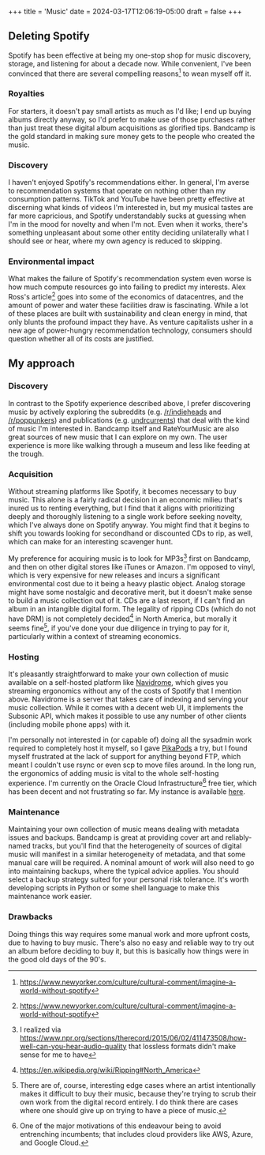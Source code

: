 +++
title = 'Music'
date = 2024-03-17T12:06:19-05:00
draft = false
+++
## Deleting Spotify

Spotify has been effective at being my one-stop shop for music discovery, storage, and listening for about a decade now. While convenient, I've been convinced that there are several compelling reasons[^1] to wean myself off it.

### Royalties 
For starters, it doesn't pay small artists as much as I'd like; I end up buying albums directly anyway, so I'd prefer to make use of those purchases rather than just treat these digital album acquisitions as glorified tips. Bandcamp is the gold standard in making sure money gets to the people who created the music.

### Discovery
I haven't enjoyed Spotify's recommendations either. In general, I'm averse to recommendation systems that operate on nothing other than my consumption patterns. TikTok and YouTube have been pretty effective at discerning what kinds of videos I'm interested in, but my musical tastes are far more capricious, and Spotify understandably sucks at guessing when I'm in the mood for novelty and when I'm not. Even when it works, there's something unpleasant about some other entity deciding unilaterally what I should see or hear, where my own agency is reduced to skipping. 

### Environmental impact
What makes the failure of Spotify's recommendation system even worse is how much compute resources go into failing to predict my interests. Alex Ross's article[^1] goes into some of the economics of datacentres, and the amount of power and water these facilities draw is fascinating. While a lot of these places are built with sustainability and clean energy in mind, that only blunts the profound impact they have. As venture capitalists usher in a new age of power-hungry recommendation technology, consumers should question whether all of its costs are justified.

## My approach

### Discovery
In contrast to the Spotify experience described above, I prefer discovering music by actively exploring the subreddits (e.g. [/r/indieheads](https://www.reddit.com/r/indieheads/) and [/r/poppunkers](https://www.reddit.com/r/poppunkers/)) and publications (e.g. [undrcurrents](https://undrcurrents.com/)) that deal with the kind of music I'm interested in. Bandcamp itself and RateYourMusic are also great sources of new music that I can explore on my own. The user experience is more like walking through a museum and less like feeding at the trough.

### Acquisition
Without streaming platforms like Spotify, it becomes necessary to buy music. This alone is a fairly radical decision in an economic milieu that's inured us to renting everything, but I find that it aligns with prioritizing deeply and thoroughly listening to a single work before seeking novelty, which I've always done on Spotify anyway. You might find that it begins to shift you towards looking for secondhand or discounted CDs to rip, as well, which can make for an interesting scavenger hunt. 

My preference for acquiring music is to look for MP3s[^2] first on Bandcamp, and then on other digital stores like iTunes or Amazon. I'm opposed to vinyl, which is very expensive for new releases and incurs a significant environmental cost due to it being a heavy plastic object. Analog storage might have some nostalgic and decorative merit, but it doesn't make sense to build a music collection out of it. CDs are a last resort, if I can't find an album in an intangible digital form. The legality of ripping CDs (which do not have DRM) is not completely decided[^3] in North America, but morally it seems fine[^4], if you've done your due diligence in trying to pay for it, particularly within a context of streaming economics.

### Hosting
It's pleasantly straightforward to make your own collection of music available on a self-hosted platform like [Navidrome](https://www.navidrome.org/), which gives you streaming ergonomics without any of the costs of Spotify that I mention above. Navidrome is a server that takes care of indexing and serving your music collection. While it comes with a decent web UI, it implements the Subsonic API, which makes it possible to use any number of other clients (including mobile phone apps) with it.

I'm personally not interested in (or capable of) doing all the sysadmin work required to completely host it myself, so I gave [PikaPods](https://www.pikapods.com/) a try, but I found myself frustrated at the lack of support for anything beyond FTP, which meant I couldn't use rsync or even scp to move files around. In the long run, the ergonomics of adding music is vital to the whole self-hosting experience. I'm currently on the Oracle Cloud Infrastructure[^5] free tier, which has been decent and not frustrating so far. My instance is available [here](https://navidrome.yeetfield.com).

### Maintenance
Maintaining your own collection of music means dealing with metadata issues and backups. Bandcamp is great at providing cover art and reliably-named tracks, but you'll find that the heterogeneity of sources of digital music will manifest in a similar heterogeneity of metadata, and that some manual care will be required. A nominal amount of work will also need to go into maintaining backups, where the typical advice applies. You should select a backup strategy suited for your personal risk tolerance. It's worth developing scripts in Python or some shell language to make this maintenance work easier.

### Drawbacks
Doing things this way requires some manual work and more upfront costs, due to having to buy music. There's also no easy and reliable way to try out an album before deciding to buy it, but this is basically how things were in the good old days of the 90's.

[^1]: https://www.newyorker.com/culture/cultural-comment/imagine-a-world-without-spotify
[^2]: I realized via https://www.npr.org/sections/therecord/2015/06/02/411473508/how-well-can-you-hear-audio-quality that lossless formats didn't make sense for me to have
[^3]: https://en.wikipedia.org/wiki/Ripping#North_America
[^4]: There are of, course, interesting edge cases where an artist intentionally makes it difficult to buy their music, because they're trying to scrub their own work from the digital record entirely. I do think there are cases where one should give up on trying to have a piece of music.
[^5]: One of the major motivations of this endeavour being to avoid entrenching incumbents; that includes cloud providers like AWS, Azure, and Google Cloud. 